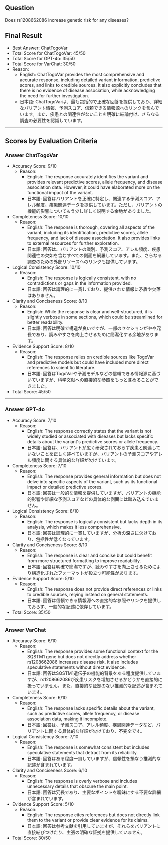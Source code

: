 ## Question

Does rs1208662086 increase genetic risk for any diseases?

## Final Result

- Best Answer: ChatTogoVar
- Total Score for ChatTogoVar: 45/50
- Total Score for GPT-4o: 35/50
- Total Score for VarChat: 30/50
- Reason:
  - English: ChatTogoVar provides the most comprehensive and accurate response, including detailed variant information, predictive scores, and links to credible sources. It also explicitly concludes that there is no evidence of disease association, while acknowledging the need for further investigation.
  - 日本語: ChatTogoVarは、最も包括的で正確な回答を提供しており、詳細なバリアント情報、予測スコア、信頼できる情報源へのリンクを含んでいます。また、疾患との関連性がないことを明確に結論付け、さらなる調査の必要性を認識しています。

---

## Scores by Evaluation Criteria

### Answer ChatTogoVar
- Accuracy Score: 9/10
  - Reason: 
    - English: The response accurately identifies the variant and provides relevant predictive scores, allele frequency, and disease association data. However, it could have elaborated more on the functional impact of the variant.
    - 日本語: 回答はバリアントを正確に特定し、関連する予測スコア、アレル頻度、疾患関連データを提供しています。ただし、バリアントの機能的影響についてもう少し詳しく説明する余地がありました。
- Completeness Score: 10/10
  - Reason: 
    - English: The response is thorough, covering all aspects of the variant, including its identification, predictive scores, allele frequency, and lack of disease association. It also provides links to external resources for further exploration.
    - 日本語: 回答は、バリアントの識別、予測スコア、アレル頻度、疾患関連性の欠如を含むすべての側面を網羅しています。また、さらなる調査のための外部リソースへのリンクも提供しています。
- Logical Consistency Score: 10/10
  - Reason: 
    - English: The response is logically consistent, with no contradictions or gaps in the information provided.
    - 日本語: 回答は論理的に一貫しており、提供された情報に矛盾や欠落はありません。
- Clarity and Conciseness Score: 8/10
  - Reason: 
    - English: While the response is clear and well-structured, it is slightly verbose in some sections, which could be streamlined for better readability.
    - 日本語: 回答は明確で構造が良いですが、一部のセクションがやや冗長であり、読みやすさを向上させるために簡潔化する余地があります。
- Evidence Support Score: 8/10
  - Reason: 
    - English: The response relies on credible sources like TogoVar and predictive models but could have included more direct references to scientific literature.
    - 日本語: 回答はTogoVarや予測モデルなどの信頼できる情報源に基づいていますが、科学文献への直接的な参照をもっと含めることができました。
- Total Score: 45/50

---

### Answer GPT-4o
- Accuracy Score: 7/10
  - Reason: 
    - English: The response correctly states that the variant is not widely studied or associated with diseases but lacks specific details about the variant's predictive scores or allele frequency.
    - 日本語: 回答は、バリアントが広く研究されておらず疾患と関連していないことを正しく述べていますが、バリアントの予測スコアやアレル頻度に関する具体的な詳細が欠けています。
- Completeness Score: 7/10
  - Reason: 
    - English: The response provides general information but does not delve into specific aspects of the variant, such as its functional impact or detailed predictive scores.
    - 日本語: 回答は一般的な情報を提供していますが、バリアントの機能的影響や詳細な予測スコアなどの具体的な側面には踏み込んでいません。
- Logical Consistency Score: 8/10
  - Reason: 
    - English: The response is logically consistent but lacks depth in its analysis, which makes it less comprehensive.
    - 日本語: 回答は論理的に一貫していますが、分析の深さに欠けており、包括性が低くなっています。
- Clarity and Conciseness Score: 8/10
  - Reason: 
    - English: The response is clear and concise but could benefit from more structured formatting to improve readability.
    - 日本語: 回答は明確で簡潔ですが、読みやすさを向上させるためにより構造化されたフォーマットが役立つ可能性があります。
- Evidence Support Score: 5/10
  - Reason: 
    - English: The response does not provide direct references or links to credible sources, relying instead on general statements.
    - 日本語: 回答は信頼できる情報源への直接的な参照やリンクを提供しておらず、一般的な記述に依存しています。
- Total Score: 35/50

---

### Answer VarChat
- Accuracy Score: 6/10
  - Reason: 
    - English: The response provides some functional context for the SQSTM1 gene but does not directly address whether rs1208662086 increases disease risk. It also includes speculative statements without direct evidence.
    - 日本語: 回答はSQSTM1遺伝子の機能的背景をある程度提供していますが、rs1208662086が疾患リスクを増加させるかどうかを直接的に扱っていません。また、直接的な証拠のない推測的な記述が含まれています。
- Completeness Score: 6/10
  - Reason: 
    - English: The response lacks specific details about the variant, such as predictive scores, allele frequency, or disease association data, making it incomplete.
    - 日本語: 回答は、予測スコア、アレル頻度、疾患関連データなど、バリアントに関する具体的な詳細が欠けており、不完全です。
- Logical Consistency Score: 7/10
  - Reason: 
    - English: The response is somewhat consistent but includes speculative statements that detract from its reliability.
    - 日本語: 回答はある程度一貫していますが、信頼性を損なう推測的な記述が含まれています。
- Clarity and Conciseness Score: 6/10
  - Reason: 
    - English: The response is overly verbose and includes unnecessary details that obscure the main point.
    - 日本語: 回答は冗長であり、主要なポイントを曖昧にする不要な詳細が含まれています。
- Evidence Support Score: 5/10
  - Reason: 
    - English: The response cites references but does not directly link them to the variant or provide clear evidence for its claims.
    - 日本語: 回答は参考文献を引用していますが、それらをバリアントに直接結びつけたり、主張の明確な証拠を提供していません。
- Total Score: 30/50